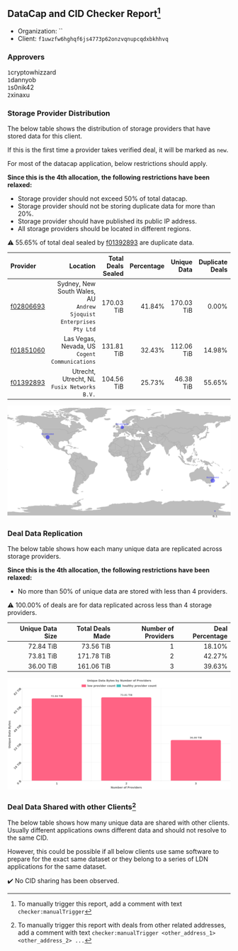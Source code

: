 ## DataCap and CID Checker Report[^1]
 - Organization: ``
 - Client: `f1uwzfw6hghqf6js4773p62onzvqnupcqdxbkhhvq`
### Approvers
`1`cryptowhizzard<br/>`1`dannyob<br/>`1`s0nik42<br/>`2`xinaxu


### Storage Provider Distribution
The below table shows the distribution of storage providers that have stored data for this client.

If this is the first time a provider takes verified deal, it will be marked as `new`.

For most of the datacap application, below restrictions should apply.

**Since this is the 4th allocation, the following restrictions have been relaxed:**
 - Storage provider should not exceed 50% of total datacap.
 - Storage provider should not be storing duplicate data for more than 20%.
 - Storage provider should have published its public IP address.
 - All storage providers should be located in different regions.

⚠️ 55.65% of total deal sealed by [f01392893](https://filfox.info/en/address/f01392893) are duplicate data.

| Provider                                              |                                                              Location | Total Deals Sealed | Percentage | Unique Data | Duplicate Deals |
| :---------------------------------------------------- | --------------------------------------------------------------------: | -----------------: | ---------: | ----------: | --------------: |
| [f02806693](https://filfox.info/en/address/f02806693) | Sydney, New South Wales, AU<br/>`Andrew Sjoquist Enterprises Pty Ltd` |         170.03 TiB |     41.84% |  170.03 TiB |           0.00% |
| [f01851060](https://filfox.info/en/address/f01851060) |                     Las Vegas, Nevada, US<br/>`Cogent Communications` |         131.81 TiB |     32.43% |  112.06 TiB |          14.98% |
| [f01392893](https://filfox.info/en/address/f01392893) |                        Utrecht, Utrecht, NL<br/>`Fusix Networks B.V.` |         104.56 TiB |     25.73% |   46.38 TiB |          55.65% |

<img src="https://raw.githubusercontent.com/data-preservation-programs/filplus-checker-assets/main/filecoin-project/filecoin-plus-large-datasets/issues/2163/1707868568087.png"/>

### Deal Data Replication
The below table shows how each many unique data are replicated across storage providers.


**Since this is the 4th allocation, the following restrictions have been relaxed:**
- No more than 50% of unique data are stored with less than 4 providers.

⚠️ 100.00% of deals are for data replicated across less than 4 storage providers.

| Unique Data Size | Total Deals Made | Number of Providers | Deal Percentage |
| ---------------: | ---------------: | ------------------: | --------------: |
|        72.84 TiB |        73.56 TiB |                   1 |          18.10% |
|        73.81 TiB |       171.78 TiB |                   2 |          42.27% |
|        36.00 TiB |       161.06 TiB |                   3 |          39.63% |

<img src="https://raw.githubusercontent.com/data-preservation-programs/filplus-checker-assets/main/filecoin-project/filecoin-plus-large-datasets/issues/2163/1707868568844.png"/>

### Deal Data Shared with other Clients[^3]
The below table shows how many unique data are shared with other clients.
Usually different applications owns different data and should not resolve to the same CID.

However, this could be possible if all below clients use same software to prepare for the exact same dataset or they belong to a series of LDN applications for the same dataset.

✔️ No CID sharing has been observed.

[^1]: To manually trigger this report, add a comment with text `checker:manualTrigger`

[^2]: Deals from those addresses are combined into this report as they are specified with `checker:manualTrigger`

[^3]: To manually trigger this report with deals from other related addresses, add a comment with text `checker:manualTrigger <other_address_1> <other_address_2> ...`
